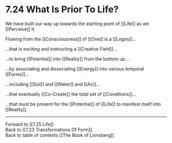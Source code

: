# 7.24 What Is Prior To Life?

We have built our way up towards the starting point of [[Life]] as we [[Perceive]] It. 

Flowing from the [[Consciousness]] of [[One]] is a [[Logos]]… 

...that is exciting and instructing a [[Creative Field]]… 

...to bring [[Potential]] into [[Reality]] from the bottom up… 

...by associating and dissociating [[Energy]] into various temporal [[Forms]]… 

...including [[Soil]] and [[Water]] and [[Air]]… 

...that eventually [[Co-Create]] the total set of [[Conditions]]… 

...that must be present for the [[Potential]] of [[Life]] to manifest itself into [[Reality]]. 

___

Forward to [[7.25 Life]]                  
Back to [[7.23 Transformations Of Form]]                  
Back to table of contents [[The Book of Lionsberg]]  

